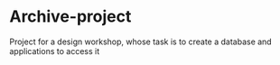# Archive-project
Project for a design workshop, whose task is to create a database and applications to access it
